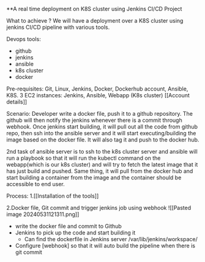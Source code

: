 **A real time deployment on K8S cluster using Jenkins CI/CD Project

What to achieve ?
We will have a deployment over a K8S cluster using jenkins CI/CD pipeline with various tools.

Devops tools:
- github 
- jenkins
- ansible
- k8s cluster
- docker

Pre-requisites: 
Git, Linux, Jenkins, Docker, Dockerhub account, Ansible, K8S.
3 EC2 instances:
Jenkins, Ansible, Webapp (K8s cluster)
[[Account details]]

Scenario:
Developer write a docker file, push it to a github repository. The github will then notify the jenkins whenever there is a commit through webhook. Once jenkins start building, it will pull out all the code from github repo, then ssh into the ansible server and it will start executing/building the image based on the docker file. It will also tag it and push to the docker hub.

2nd task of ansible server is to ssh to the k8s cluster server and ansible will run a playbook so that it will run the kubectl command on the webapp(which is our k8s cluster) and will try to fetch the latest image that it has just build and pushed. Same thing, it will pull from the docker hub and start building a container from the image and the container should be accessible to end user.

Process:
1.[[Installation of the tools]]

2.Docker file, Git commit and trigger jenkins job using webhook
![[Pasted image 20240531121311.png]]
- write the docker file and commit to Github
- Jenkins to pick up the code and start building it
	- Can find the dockerfile in Jenkins server /var/lib/jenkins/workspace/<pipeline name>
-  Configure [webhook] so that it will auto build the pipeline when there is git commit 
